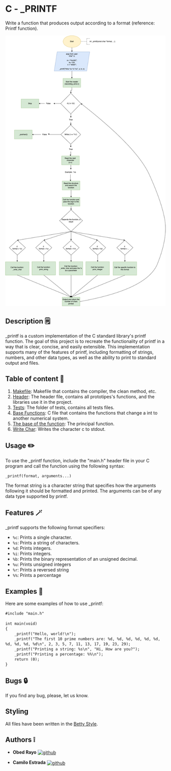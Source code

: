 # C - _PRINTF
Write a function that produces output according to a format (reference: Printf function).

![alt text](https://github.com/ObedRav/holbertonschool-printf/blob/main/_printf.drawio.png)

## Description :spiral_notepad:
_printf is a custom implementation of the C standard library's printf function. The goal of this project is to recreate the functionality of printf in a way that is clear, concise, and easily extensible. This implementation supports many of the features of printf, including formatting of strings, numbers, and other data types, as well as the ability to print to standard output and files.

## Table of content :memo: 
1. [Makefile](./Makefile): Makefile that contains the compiler, the clean method, etc.
2. [Header](./main.h): The header file, contains all prototipes's functions, and the libraries use it in the project.
3. [Tests](./tests): The folder of tests, contains all tests files.
4. [Base Functions](./_base_functions.c): C file that contains the functions that change a int to another numerical system.
5. [The base of the function](./_printf.c): The principal function.
6. [Write Char](./_write_char.c): Writes the character c to stdout.

## Usage :pencil2:
To use the _printf function, include the "main.h" header file in your C program and call the function using the following syntax:

```
_printf(format, arguments...)
```

The format string is a character string that specifies how the arguments following it should be formatted and printed. The arguments can be of any data type supported by printf.

## Features :magic_wand:

_printf supports the following format specifiers:
+ `%c`: Prints a single character.
+ `%s`: Prints a string of characters.
+ `%d`: Prints integers.
+ `%i`: Prints integers.
+ `%b`: Prints the binary representation of an unsigned decimal.
+ `%u`: Prints unsigned integers
+ `%r`: Prints a reversed string
+ `%%`: Prints a percentage

## Examples :dart:
Here are some examples of how to use _printf:

```
#include "main.h"

int main(void)
{
    _printf("Hello, world!\n");
    _printf("The first 10 prime numbers are: %d, %d, %d, %d, %d, %d, %d, %d, %d, %d\n", 2, 3, 5, 7, 11, 13, 17, 19, 23, 29);
    _printf("Printing a string: %s\n", "Hi, How are you?");
    _printf("Printing a percentage: %%\n");
    return (0);
}

```

## Bugs :lock:
If you find any bug, please, let us know.

## Styling
All files have been written in the [Betty Style](https://github.com/hs-hq/Betty).

## Authors :grey_exclamation:
* **Obed Rayo** <a href="https://github.com/ObedRav" rel="nofollow"><img align="center" alt="github" src="https://www.vectorlogo.zone/logos/github/github-tile.svg" height="24" /></a>

* **Camilo Estrada** <a href="https://github.com/cestrad5" rel="nofollow"><img align="center" alt="github" src="https://www.vectorlogo.zone/logos/github/github-tile.svg" height="24" /></a>
